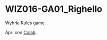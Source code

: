 # WIZ016-GA01_Righello
Wyhria Rules game

Apri con [Colab](https://colab.research.google.com/github/crippadan/WIZ016-GA01_Righello/blob/main/Righello_0_colab.ipynb).
